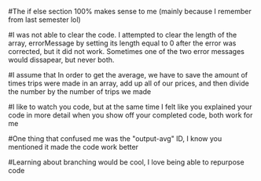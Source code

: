 #The if else section 100% makes sense to me (mainly because I remember from last semester lol)

#I was not able to clear the code. I attempted to clear the length of the array, errorMessage by setting its length equal to 0 after the error was corrected, but it did not work. Sometimes one of the two error messages would dissapear, but never both. 

#I assume that In order to get the average, we have to save the amount of times trips were made in an array, add up all of our prices, and then divide the number by the number of trips we made

#I like to watch you code, but at the same time I felt like you explained your code in more detail when you show off your completed code, both work for me 

#One thing that confused me was the "output-avg" ID, I know you mentioned it made the code work better

#Learning about branching would be cool, I love being able to repurpose code